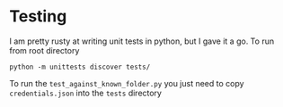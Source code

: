 # Testing

I am pretty rusty at writing unit tests in python, but I gave it a go. To run from root directory
```commandline
python -m unittests discover tests/
```

To run the `test_against_known_folder.py` you just need to copy `credentials.json` into the `tests` directory

